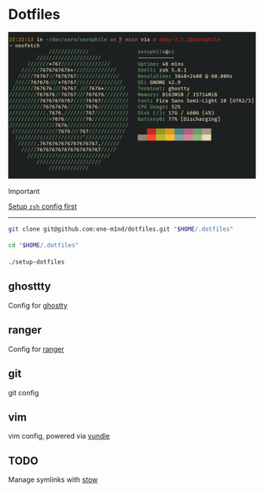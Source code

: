 # Dotfiles

![sample screenshot](images/screenshot.png)

> [!IMPORTANT]
> [Setup `zsh` config first](https://github.com/one-m1nd/prezto)

---

```bash
git clone git@github.com:one-m1nd/dotfiles.git "$HOME/.dotfiles"

cd "$HOME/.dotfiles"

./setup-dotfiles
```

## ghosttty
Config for [ghostty](https://ghostty.org/)

## ranger
Config for [ranger](https://github.com/ranger/ranger)

## git
git config

## vim
vim config, powered via [vundle](https://github.com/VundleVim/Vundle.vim)

## TODO
Manage symlinks with [stow](https://www.gnu.org/software/stow/manual/stow.html)